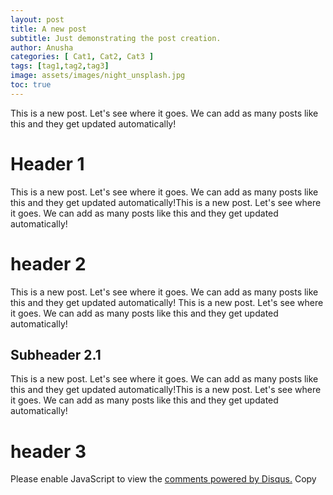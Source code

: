 ```yaml
---
layout: post
title: A new post
subtitle: Just demonstrating the post creation.
author: Anusha
categories: [ Cat1, Cat2, Cat3 ]
tags: [tag1,tag2,tag3]
image: assets/images/night_unsplash.jpg
toc: true
---
```

This is a new post. Let's see where it goes.
We can add as many posts like this and they get updated automatically!


# Header 1

This is a new post. Let's see where it goes.
We can add as many posts like this and they get updated automatically!This is a new post. Let's see where it goes.
We can add as many posts like this and they get updated automatically!

# header 2
This is a new post. Let's see where it goes.
We can add as many posts like this and they get updated automatically!
This is a new post. Let's see where it goes.
We can add as many posts like this and they get updated automatically!

## Subheader 2.1

This is a new post. Let's see where it goes.
We can add as many posts like this and they get updated automatically!This is a new post. Let's see where it goes.
We can add as many posts like this and they get updated automatically!

# header 3


<div id="disqus_thread"></div>
<script>
    /**
    *  RECOMMENDED CONFIGURATION VARIABLES: EDIT AND UNCOMMENT THE SECTION BELOW TO INSERT DYNAMIC VALUES FROM YOUR PLATFORM OR CMS.
    *  LEARN WHY DEFINING THESE VARIABLES IS IMPORTANT: https://disqus.com/admin/universalcode/#configuration-variables    */
    /*
    var disqus_config = function () {
    this.page.url = PAGE_URL;  // Replace PAGE_URL with your page's canonical URL variable
    this.page.identifier = PAGE_IDENTIFIER; // Replace PAGE_IDENTIFIER with your page's unique identifier variable
    };
    */
    (function() { // DON'T EDIT BELOW THIS LINE
    var d = document, s = d.createElement('script');
    s.src = 'https://cosmicvarta-github-io.disqus.com/embed.js';
    s.setAttribute('data-timestamp', +new Date());
    (d.head || d.body).appendChild(s);
    })();
</script>
<noscript>Please enable JavaScript to view the <a href="https://disqus.com/?ref_noscript">comments powered by Disqus.</a></noscript>
Copy
